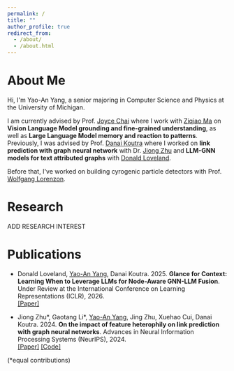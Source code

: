 ```yaml
---
permalink: /
title: ""
author_profile: true
redirect_from: 
  - /about/
  - /about.html
---
```

About Me
======

Hi, I'm Yao-An Yang, a senior majoring in Computer Science and Physics at the University of Michigan.

I am currently advised by Prof. [Joyce Chai](https://web.eecs.umich.edu/~chaijy/) where I work with [Ziqiao Ma](https://mars-tin.github.io/) on **Vision Language Model grounding and fine-grained understanding**, as well as **Large Language Model memory and reaction to patterns**. Previously, I was advised by Prof. [Danai Koutra](https://web.eecs.umich.edu/~dkoutra/) where I worked on **link prediction with graph neural network** with Dr. [Jiong Zhu](https://www.jiongzhu.net/) and **LLM-GNN models for text attributed graphs** with [Donald Loveland](https://www.donaldloveland.com/).

Before that, I've worked on building cyrogenic particle detectors with Prof. [Wolfgang Lorenzon](https://public.websites.umich.edu/~lorenzon/).

Research
======
ADD RESEARCH INTEREST

Publications
======
- Donald Loveland, <u>Yao-An Yang</u>, Danai Koutra. 2025. **Glance for Context: Learning When to Leverage LLMs for Node-Aware GNN-LLM Fusion**. Under Review at the International Conference on Learning Representations (ICLR), 2026. <br>[\[Paper\]](https://arxiv.org/abs/2510.10849)

- Jiong Zhu\*, Gaotang Li\*, <u>Yao-An Yang</u>, Jing Zhu, Xuehao Cui, Danai Koutra. 2024. **On the impact of feature heterophily on link prediction with graph neural networks**. Advances in Neural Information Processing Systems (NeurIPS), 2024. <br> [\[Paper\]](https://proceedings.neurips.cc/paper_files/paper/2024/hash/79353864175b6b8c3d073cde84d7014a-Abstract-Conference.html) [\[Code\]](https://github.com/GemsLab/HeteLinkPred)

(*equal contributions)
